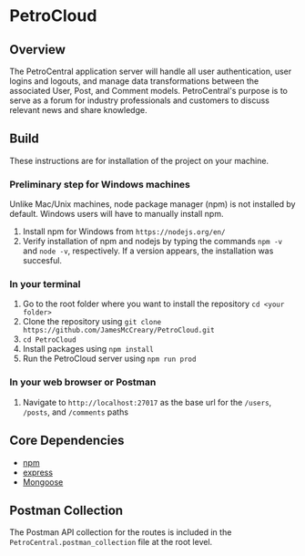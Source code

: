 # PetroCloud

## Overview

The PetroCentral application server will handle all user authentication, user logins and logouts, and manage data transformations between the associated User, Post, and Comment models. PetroCentral's purpose is to serve as a forum for industry professionals and customers to discuss relevant news and share knowledge.

## Build

These instructions are for installation of the project on your machine.

### Preliminary step for Windows machines
Unlike Mac/Unix machines, node package manager (npm) is not installed by default. Windows users will have to manually install npm.
1. Install npm for Windows from `https://nodejs.org/en/`
2. Verify installation of npm and nodejs by typing the commands `npm -v` and `node -v`, respectively. If a version appears, the installation was succesful.

### In your terminal

1. Go to the root folder where you want to install the repository `cd <your folder>`
2. Clone the repository using `git clone https://github.com/JamesMcCreary/PetroCloud.git`
3. `cd PetroCloud`
4. Install packages using `npm install`
5. Run the PetroCloud server using `npm run prod`

### In your web browser or Postman

1. Navigate to `http://localhost:27017` as the base url for the `/users`, `/posts`, and `/comments` paths

## Core Dependencies

* [npm](https://www.npmjs.com/)
* [express](https://expressjs.com/)
* [Mongoose](http://mongoosejs.com/)

## Postman Collection
The Postman API collection for the routes is included in the `PetroCentral.postman_collection` file at the root level.